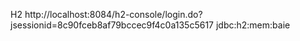 H2
http://localhost:8084/h2-console/login.do?jsessionid=8c90fceb8af79bccec9f4c0a135c5617
jdbc:h2:mem:baie